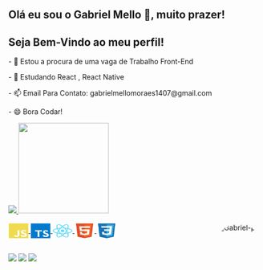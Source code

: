 ## Olá eu sou o Gabriel Mello 🤝, muito prazer!

<h2>Seja Bem-Vindo ao meu perfil!</h2>
<p>- 🔭 Estou a procura de uma vaga de Trabalho Front-End</p>
<p>- 🌱 Estudando React , React Native</p>
<p>- 📫 Email Para Contato: gabrielmellomoraes1407@gmail.com</p>
<p>- 😄 Bora Codar!</p>

<div>
<a href="https://github.com/GabrielMello1407"/>
<img height="180em" src="https://github-readme-stats.vercel.app/api?username=gabrielmello1407&count_private=true&show_icons=true&theme=dracula"/>
<img height="180em" width="180em" src="https://github-readme-stats.vercel.app/api/top-langs/?username=gabrielmello1407&hide=contribs,prs&count_private=true&show_icons=true&theme=dracula"/>
</div>

<div style="display: inline_block"><br>
  <img align="center" alt="Gabriel-Js" height="30" width="40" src="https://raw.githubusercontent.com/devicons/devicon/master/icons/javascript/javascript-plain.svg">
  <img align="center" alt="Gabriel-Ts" height="30" width="40" src="https://raw.githubusercontent.com/devicons/devicon/master/icons/typescript/typescript-plain.svg">
  <img align="center" alt="Gabriel-React" height="30" width="40" src="https://raw.githubusercontent.com/devicons/devicon/master/icons/react/react-original.svg">
  <img align="center" alt="Gabriel-HTML" height="30" width="40" src="https://raw.githubusercontent.com/devicons/devicon/master/icons/html5/html5-original.svg">
  <img align="center" alt="Gabriel-CSS" height="30" width="40" src="https://raw.githubusercontent.com/devicons/devicon/master/icons/css3/css3-original.svg">
  <img align="right" alt="Gabriel-pic" height="150" style="border-radius:50px;" src="https://cdn.discordapp.com/attachments/485622447761129472/1067500040697946182/MELLO.png?width=676&height=676">
</div>
  
  
  ##
 
<div> 
 <a href="https://discord.gg/QScZRGq4RC" target="_blank"><img src="https://img.shields.io/badge/Discord-7289DA?style=for-the-badge&logo=discord&logoColor=white" target="_blank"></a> 
  <a href = "mailto:gabrielmellomoraes1407@gmail.com"><img src="https://img.shields.io/badge/-Gmail-%23333?style=for-the-badge&logo=gmail&logoColor=white" target="_blank"></a>
  <a href="https://www.linkedin.com/in/gabrielmellomoraes/" target="_blank"><img src="https://img.shields.io/badge/-LinkedIn-%230077B5?style=for-the-badge&logo=linkedin&logoColor=white" target="_blank"></a> 
  
</div>
